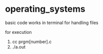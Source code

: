 # operating_systems
basic code works in terminal for handling files

for execution
1. cc prgm[number].c
2. ./a.out 
